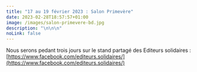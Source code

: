 ```yaml
---
title: "17 au 19 février 2023 : Salon Primevère"
date: 2023-02-28T18:57:57+01:00
image: /images/salon-primevere-bd.jpg
description: "\n\n\n"
noLink: false
---
```

Nous serons pedant trois jours sur le stand partagé des Editeurs solidaires : [https://www.facebook.com/editeurs.solidaires/](https://www.facebook.com/editeurs.solidaires/)




